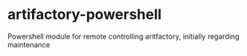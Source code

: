 # artifactory-powershell
Powershell module for remote controlling aritfactory, initially regarding maintenance 
